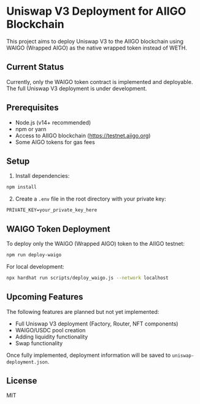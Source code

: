 # Uniswap V3 Deployment for AIIGO Blockchain

This project aims to deploy Uniswap V3 to the AIIGO blockchain using WAIGO (Wrapped AIGO) as the native wrapped token instead of WETH.

## Current Status

Currently, only the WAIGO token contract is implemented and deployable. The full Uniswap V3 deployment is under development.

## Prerequisites

- Node.js (v14+ recommended)
- npm or yarn
- Access to AIIGO blockchain (https://testnet.aiigo.org)
- Some AIGO tokens for gas fees

## Setup

1. Install dependencies:
```bash
npm install
```

2. Create a `.env` file in the root directory with your private key:
```
PRIVATE_KEY=your_private_key_here
```

## WAIGO Token Deployment

To deploy only the WAIGO (Wrapped AIGO) token to the AIIGO testnet:

```bash
npm run deploy-waigo
```

For local development:

```bash
npx hardhat run scripts/deploy_waigo.js --network localhost
```

## Upcoming Features

The following features are planned but not yet implemented:

- Full Uniswap V3 deployment (Factory, Router, NFT components)
- WAIGO/USDC pool creation
- Adding liquidity functionality
- Swap functionality

Once fully implemented, deployment information will be saved to `uniswap-deployment.json`.

## License

MIT
